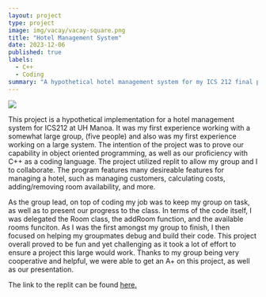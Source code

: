 ```yaml
---
layout: project
type: project
image: img/vacay/vacay-square.png
title: "Hotel Management System"
date: 2023-12-06
published: true
labels:
  - C++
  - Coding
summary: "A hypothetical hotel management system for my ICS 212 final project."
---
```


<img class="img-fluid" src="../img/vacay/vacay-home-page.png">

This project is a hypothetical implementation for a hotel management system for ICS212 at UH Manoa. It was my first experience working with a somewhat large group, (five people) and also was my first experience working on a large system. The intention of the project was to prove our capability in object oriented programming, as well as our proficiency with C++ as a coding language. The project utilized replit to allow my group and I to collaborate. The program features many desireable features for managing a hotel, such as managing customers, calculating costs, adding/removing room availability, and more. 

As the group lead, on top of coding my job was to keep my group on task, as well as to present our progress to the class. In terms of the code itself, I was delegated the Room class, the addRoom function, and the available rooms funciton. As I was the first amongst my group to finish, I then focused on helping my groupmates debug and build their code. This project overall proved to be fun and yet challenging as it took a lot of effort to ensure a project this large would work. Thanks to my group being very cooperative and helpful, we were able to get an A+ on this project, as well as our presentation. 

The link to the replit can be found [here.](https://replit.com/@zaitb/Hotel-Management-System-G6?v=1)
